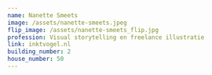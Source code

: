 ```yaml
---
name: Nanette Smeets
image: /assets/nanette-smeets.jpeg
flip_image: /assets/nanette-smeets_flip.jpg
profession: Visual storytelling en freelance illustratie
link: inktvogel.nl
building_number: 2
house_number: 50
---
```

